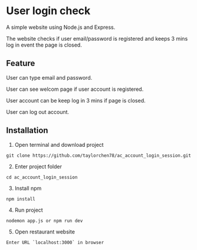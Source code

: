 # User login check

A simple website using Node.js and Express.

The website checks if user email/password is registered and keeps 3 mins log in event the page is closed.

## Feature

User can type email and password.

User can see welcom page if user account is registered.

User account can be keep log in 3 mins if page is closed.

User can log out account.

## Installation
1. Open terminal and download project
```
git clone https://github.com/taylorchen78/ac_account_login_session.git
```

2. Enter project folder
```
cd ac_account_login_session
```

3. Install npm
```
npm install
```

4. Run project
```
nodemon app.js or npm run dev
```

5. Open restaurant website
```
Enter URL `localhost:3000` in browser
```